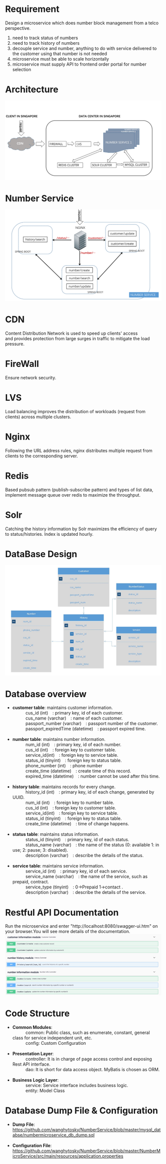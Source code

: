 # Requirement
Design a microservice which does number block management from a telco perspective.
1. need to track status of numbers
2. need to track history of numbers
3. decouple service and number, anything to do with service delivered to the customer using that number is not needed
4. microservice must be able to scale horizontally
5. microservice must supply API to frontend order portal for number selection

# Architecture
![Architecture Diagram](https://github.com/wanghytosky/NumberService/blob/master/image/Architecture.jpeg?raw=true)

# Number Service
![Architecture Diagram](https://github.com/wanghytosky/NumberService/blob/master/image/numberservice.png?raw=true)


# CDN 
Content Distribution Network is used to speed up clients' access and provides protection from large surges in traffic to mitigate the load pressure. 

# FireWall
Ensure network security.

# LVS
Load balancing improves the distribution of workloads (request from clients) across multiple clusters.

# Nginx
Following the URL address rules, nginx distributes multiple request from clients to the corresponding server.

# Redis
Based pubsub pattern (publish-subscribe pattern) and types of list data, implement message queue over redis to maximize the throughput.  

# Solr
Catching the history information by Solr maximizes the efficiency of query to status/histories. Index is updated hourly. 

# DataBase Design
![Architecture Diagram](https://github.com/wanghytosky/NumberService/blob/master/image/database.jpg?raw=true)

# Database overview
* **customer table**: maintains customer information.</br>
	&#8195;&#8195;&#8195;cus_id (int)&#8195;: primary key, id of each customer.</br>
	&#8195;&#8195;&#8195;cus_name (varchar)&#8195;: name of each customer.</br>
	&#8195;&#8195;&#8195;passport_number (varchar)&#8195;: passport number of the customer.</br>
	&#8195;&#8195;&#8195;passport_expiredTime (datetime)&#8195;: passport expired time.</br></br>
* **number table**: maintains number information.</br>
	&#8195;&#8195;&#8195;num_id (int)&#8195;: primary key, id of each number. </br>
	&#8195;&#8195;&#8195;cus_id (int)&#8195;: foreign key to customer table.</br>
	&#8195;&#8195;&#8195;service_id(int)&#8195;: foreign key to service table.</br>
	&#8195;&#8195;&#8195;status_id (tinyint)&#8195;: foreign key to status table.</br>
	&#8195;&#8195;&#8195;phone_number (int)&#8195;: phone number</br>
	&#8195;&#8195;&#8195;create_time (datetime)&#8195;: create time of this record.</br>
	&#8195;&#8195;&#8195;expired_time (datetime)&#8195;: number cannot be used after this time.</br></br>
* **history table**: maintains records for every change. </br>
	&#8195;&#8195;&#8195;history_id (int)&#8195;: primary key, id of each change, generated by UUID.</br>
	&#8195;&#8195;&#8195;num_id (int)&#8195;: foreign key to number table.</br>
	&#8195;&#8195;&#8195;cus_id (int)&#8195;: foreign key to customer table.</br>
	&#8195;&#8195;&#8195;service_id(int)&#8195;: foreign key to service table.</br>
	&#8195;&#8195;&#8195;status_id (tinyint)&#8195;: foreign key to status table.</br>
	&#8195;&#8195;&#8195;create_time (datetime)&#8195;: time of change happens.</br></br>
* **status table**: maintains status information. </br>
	&#8195;&#8195;&#8195;status_id (tinyint)&#8195;: primary key, id of each status.</br>
	&#8195;&#8195;&#8195;status_name (varchar)&#8195;: the name of the status (0: available 1: in use; 2: pause; 3: disabled).</br>
	&#8195;&#8195;&#8195;description (varchar)&#8195;: describe the details of the status.</br></br>
* **service table**: maintains service information. </br>
	&#8195;&#8195;&#8195;service_id (int)&#8195;: primary key, id of each service.</br>
	&#8195;&#8195;&#8195;service_name (varchar)&#8195;: the name of the service, such as prepaid, contract.</br>
	&#8195;&#8195;&#8195;service_type (tinyint)&#8195;: 0->Prepaid 1->contact .</br>
	&#8195;&#8195;&#8195;description (varchar)&#8195;: describe the details of the service.</br>

# Restful API Documentation
Run the microservice and enter "http://localhost:8080/swagger-ui.htm" on your browser.You will see more details of the documentation.
![Architecture Diagram](https://github.com/wanghytosky/NumberService/blob/master/image/api.jpeg?raw=true)

# Code Structure
* **Common Modules**:</br>
&#8195;&#8195;&#8195;common: Public class, such as enumerate, constant, general class for service independent unit, etc. </br>
&#8195;&#8195;&#8195;config: Custom Configuration</br></br>
* **Presentation Layer**:</br>
&#8195;&#8195;&#8195;controller: It is in charge of page access control and exposing Rest API interface.</br>
&#8195;&#8195;&#8195;dao: It is short for data access object. MyBatis is chosen as ORM. </br></br>
* **Business Logic Layer**:</br>
&#8195;&#8195;&#8195;service: Service interface includes business logic. </br>
&#8195;&#8195;&#8195;entity: Model Class</br>
# Database Dump File & Configuration
* **Dump File**:</br>
https://github.com/wanghytosky/NumberService/blob/master/mysql_databse/numbermicroservice_db_dump.sql</br></br>
* **Configuration File**:</br>
https://github.com/wanghytosky/NumberService/blob/master/NumberMicroService/src/main/resources/application.properties
